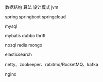 数据结构 算法 设计模式  jvm 

spring springboot springcloud

mysql

mybatis dubbo  thrift

nosql  redis  mongo 

elasticsearch

netty、zookeeper、rabitmq/RocketMQ、kafka

nginx 
